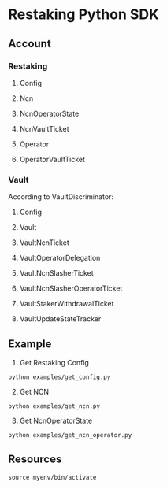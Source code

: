 # Restaking Python SDK

## Account

### Restaking

1. Config

2. Ncn

3. NcnOperatorState

4. NcnVaultTicket

5. Operator

6. OperatorVaultTicket

### Vault

According to VaultDiscriminator:

1. Config

2. Vault

3. VaultNcnTicket

4. VaultOperatorDelegation

5. VaultNcnSlasherTicket

6. VaultNcnSlasherOperatorTicket

7. VaultStakerWithdrawalTicket

8. VaultUpdateStateTracker

## Example

1. Get Restaking Config

```
python examples/get_config.py
```

2. Get NCN

```
python examples/get_ncn.py
```

3. Get NcnOperatorState

```
python examples/get_ncn_operator.py
```

## Resources

```
source myenv/bin/activate
```

